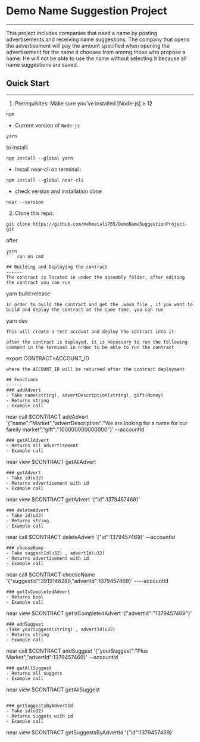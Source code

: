 # Demo Name Suggestion Project 
-------
This project includes companies that need a name by posting advertisements and receiving name suggestions. The company that opens the advertisement will pay the amount specified when opening the advertisement for the name it chooses from among those who propose a name. He will not be able to use the name without selecting it because all name suggestions are saved.

## Quick Start
------
1. Prerequisites: Make sure you've installed [Node-js] ≥ 12
 ```
npm
```
- Current version of ```Node-js```
 ```
yarn
```
 to install: 
 ```
 npm install --global yarn
  ```
- Install near-cli on terminal :
```
npm install --global near-cli
```
- check version and installation done
```
near --version
```

2. Clone this repo:
```
git clone https://github-com/mehmetali765/DemoNameSuggestionProject-git
```
after
 ```
yarn
``` run on cmd

## Building and Deploying the contract
------
The contract is located in under the assembly folder, after editing the contract you can run
```
yarn build:release
```
in order to build the contract and get the .wasm file , if you want to build and deploy the contract at the same time, you can run
 ```
 yarn dev
 ```
 This will create a test account and deploy the contract into it-

after the contract is deployed, it is necessary to run the following command in the terminal in order to be able to run the contract
```
export CONTRACT=ACCOUNT_ID
```
where the ACCOUNT_ID will be returned after the contract deployment

## Functions
------
### addAdvert
- Take name(string), advertDescription(string), gift(Money)
- Returns string 
- Example call
```
near call $CONTRACT addAdvert '{"name":"Market","advertDescription":"We are looking for a name for our family market","gift":"100000000000000"}' --accountId <your account id>
```
### getAllAdvert
- Returns all advertisement
- Example call 
```
near view $CONTRACT getAllAdvert
```
### getAdvert
- Take id(u32)
- Returns advertisement with id
- Example call 
```
near view $CONTRACT getAdvert '{"id":1379457469}'
```
### deleteAdvert
- Take id(u32)
- Returns string  
- Example call 
```
near call $CONTRACT deleteAdvert '{"id":1379457469}' --accountId <your account id>
```
### chooseName 
- Take suggestId(u32) , advertId(u32)
- Returns advertisement with id
- Example call 
```
near call $CONTRACT  chooseName '{"suggestId":3919146280,"advertId":1379457469}' ----accountId <your account id>
```
### getIsCompletedAdvert
- Returns bool
- Example call
```
near view $CONTRACT getIsCompletedAdvert '{"advertId":"1379457469"}'
```
### addSuggest
-Take yourSuggest(string) , advertId(u32)
- Returns string
- Example call
```
near call $CONTRACT addSuggest '{"yourSuggest":"Plus Market","advertId":1379457469}' --accountId <your account id>
```
### getAllSuggest
- Returns all suggets
- Example call
```
near view $CONTRACT getAllSuggest
```

### getSuggestsByAdvertId
- Take id(u32)
- Returns suggets with id
- Example call 
```
near view $CONTRACT getSuggestsByAdvertId '{"id":1379457469}'
```

